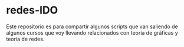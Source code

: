 # redes-IDO

Este repositorio es para compartir algunos scripts que van saliendo de algunos cursos que voy llevando relacionados con teoría de gráficas y teoría de redes.
